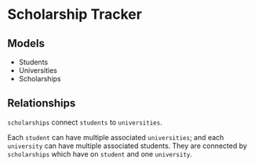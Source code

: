 # Scholarship Tracker

## Models

- Students
- Universities
- Scholarships

## Relationships

`scholarships` connect `students` to `universities`.

Each `student` can have multiple associated `universities`; and each
`university` can have multiple associated students. They are connected by
`scholarships` which have on `student` and one `university`.
